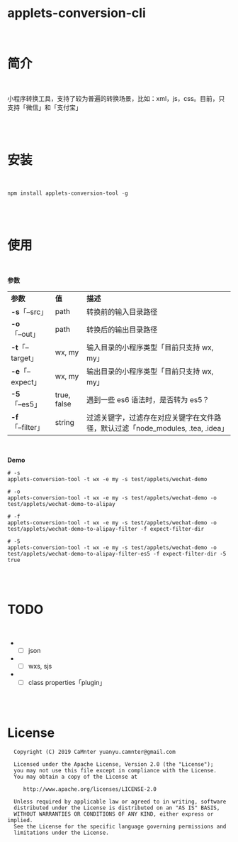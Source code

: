 # applets-conversion-cli

<br>

# 简介

<br>

小程序转换工具，支持了较为普遍的转换场景，比如：xml，js，css。目前，只支持「微信」和「支付宝」

<br>
<br>

# 安装

<br>

```powershell
npm install applets-conversion-tool -g
```

<br>
<br>

# 使用

<br>

**参数**
<table>
    <tbody>
    <tr style="font-weight:bold">
        <td align="left">参数</td>
        <td align="left">值</td>
        <td align="left">描述</td>
    </tr>
    <tr>
        <td align="left"><b>-s</b>「–src」</td>
        <td align="left">path</td>
        <td align="left">转换前的输入目录路径</td>
    </tr>
    <tr>
        <td align="left"><b>-o</b>「–out」</td>
        <td align="left">path</td>
        <td align="left">转换后的输出目录路径</td>
    </tr>
    <tr>
        <td align="left"><b>-t</b>「–target」</td>
        <td align="left">wx, my</td>
        <td align="left">输入目录的小程序类型「目前只支持 wx, my」</td>
    </tr>
    <tr>
        <td align="left"><b>-e</b>「–expect」</td>
        <td align="left">wx, my</td>
        <td align="left">输出目录的小程序类型「目前只支持 wx, my」</td>
    </tr>
    <tr>
        <td align="left"><b>-5</b>「–es5」</td>
        <td align="left">true, false</td>
        <td align="left">遇到一些 es6 语法时，是否转为 es5？</td>
    </tr>
    <tr>
        <td align="left"><b>-f</b>「–filter」</td>
        <td align="left">string</td>
        <td align="left">过滤关键字，过滤存在对应关键字在文件路径，默认过滤「node_modules, .tea, .idea」</td>
    </tr>
    </tbody>
</table>

<br>

**Demo**

```shell
# -s
applets-conversion-tool -t wx -e my -s test/applets/wechat-demo

# -o
applets-conversion-tool -t wx -e my -s test/applets/wechat-demo -o test/applets/wechat-demo-to-alipay

# -f
applets-conversion-tool -t wx -e my -s test/applets/wechat-demo -o test/applets/wechat-demo-to-alipay-filter -f expect-filter-dir

# -5
applets-conversion-tool -t wx -e my -s test/applets/wechat-demo -o test/applets/wechat-demo-to-alipay-filter-es5 -f expect-filter-dir -5 true
```

<br>
<br>

# TODO

<br>

- - [ ] json
- - [ ] wxs, sjs
- - [ ] class properties「plugin」

<br>
<br>

# License

      Copyright (C) 2019 CaMnter yuanyu.camnter@gmail.com

      Licensed under the Apache License, Version 2.0 (the "License");
      you may not use this file except in compliance with the License.
      You may obtain a copy of the License at

         http://www.apache.org/licenses/LICENSE-2.0

      Unless required by applicable law or agreed to in writing, software
      distributed under the License is distributed on an "AS IS" BASIS,
      WITHOUT WARRANTIES OR CONDITIONS OF ANY KIND, either express or implied.
      See the License for the specific language governing permissions and
      limitations under the License.